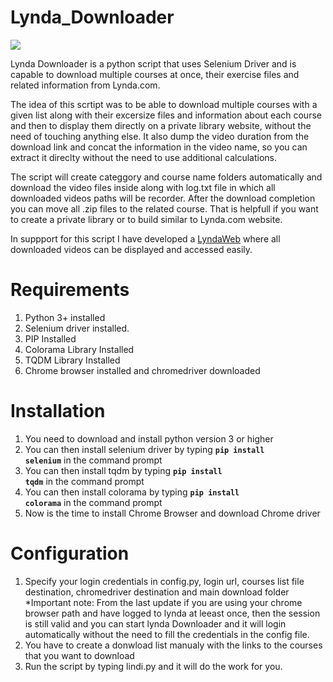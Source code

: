 # Lynda_Downloader
<img src="https://i.gyazo.com/18774847678fd60490f939f662ed2f9b.png"></img>

Lynda Downloader is a python script that uses Selenium Driver and is capable to download multiple courses at once, their exercise files and related information from Lynda.com. 

The idea of this scrtipt was to be able to download multiple courses with a given list along with their excersize files and information about each course and then to display them directly on a private library website, without the need of touching anything else. It also dump the video duration from the download link and concat the information in the video name, so you can extract it direclty without the need to use additional calculations.

The script will create categgory and course name folders automatically and download the video files inside along with log.txt file in which all downloaded videos paths will be recorder. After the download completion you can move all .zip files to the related course. That is helpfull if you want to create a private library or to build similar to Lynda.com website.</br>

In suppport for this script I have developed a <a href="https://github.com/r00tmebaby/LyndaWebSite"> LyndaWeb</a>  where all downloaded videos can be displayed and accessed easily.


# Requirements
1. Python 3+ installed </br>
2. Selenium driver installed. </br>
3. PIP Installed
4. Colorama Library Installed
5. TQDM Library Installed
6. Chrome browser installed and chromedriver downloaded</br>

# Installation
1. You need to download and install python version 3 or higher</br>
2. You can then install selenium driver by typing <code><b>pip install selenium</b></code> in the command prompt</br>
2. You can then install tqdm by typing <code><b>pip install tqdm</b></code> in the command prompt</br>
2. You can then install colorama by typing <code><b>pip install colorama</b></code> in the command prompt</br>
3. Now is the time to install Chrome Browser and download Chrome driver


# Configuration
1. Specify your login credentials in config.py, login url, courses list file destination, chromedriver destination and main download folder
*Important note:
    From the last update if you are using your chrome browser path and have logged to lynda at leeast once, then the session is still valid and you can start lynda Downloader and it will login automatically without the need to fill the credentials in the config file.
2. You have to create a donwload list manualy with the links to the courses that you want to download
3. Run the script by typing lindi.py and it will do the work for you.

